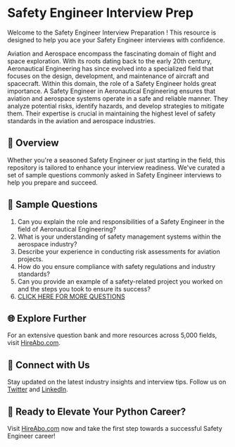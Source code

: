 # Safety Engineer Interview Prep

Welcome to the Safety Engineer Interview Preparation ! This resource is designed to help you ace your Safety Engineer interviews with confidence.

Aviation and Aerospace encompass the fascinating domain of flight and space exploration. With its roots dating back to the early 20th century, Aeronautical Engineering has since evolved into a specialized field that focuses on the design, development, and maintenance of aircraft and spacecraft. Within this domain, the role of a Safety Engineer holds great importance. A Safety Engineer in Aeronautical Engineering ensures that aviation and aerospace systems operate in a safe and reliable manner. They analyze potential risks, identify hazards, and develop strategies to mitigate them. Their expertise is crucial in maintaining the highest level of safety standards in the aviation and aerospace industries.

## 🚀 Overview

Whether you're a seasoned Safety Engineer or just starting in the field, this repository is tailored to enhance your interview readiness. We've curated a set of sample questions commonly asked in Safety Engineer interviews to help you prepare and succeed.

## 📝 Sample Questions

1. Can you explain the role and responsibilities of a Safety Engineer in the field of Aeronautical Engineering?
2. What is your understanding of safety management systems within the aerospace industry?
3. Describe your experience in conducting risk assessments for aviation projects.
4. How do you ensure compliance with safety regulations and industry standards?
5. Can you provide an example of a safety-related project you worked on and the steps you took to ensure its success?
6. [CLICK HERE FOR MORE QUESTIONS](https://hireabo.com/job/14_1_12/Safety%20Engineer)

## 🌐 Explore Further

For an extensive question bank and more resources across 5,000 fields, visit [HireAbo.com](https://www.hireabo.com).

## 📱 Connect with Us

Stay updated on the latest industry insights and interview tips. Follow us on [Twitter](https://twitter.com/hireabo) and [LinkedIn](https://www.linkedin.com/in/hire-abo-3609972a8/).

## 🚀 Ready to Elevate Your Python Career?

Visit [HireAbo.com](https://www.hireabo.com) now and take the first step towards a successful Safety Engineer career!